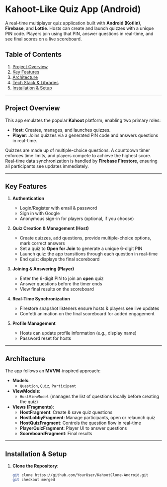 # Kahoot-Like Quiz App (Android)

A real-time multiplayer quiz application built with **Android (Kotlin)**, **Firebase**, and **Lottie**. Hosts can create and launch quizzes with a unique PIN code. Players join using that PIN, answer questions in real-time, and see final scores on a live scoreboard.

## Table of Contents

1. [Project Overview](#project-overview)
2. [Key Features](#key-features)
3. [Architecture](#architecture)
4. [Tech Stack & Libraries](#tech-stack--libraries)
5. [Installation & Setup](#installation--setup)

---

## Project Overview

This app emulates the popular **Kahoot** platform, enabling two primary roles:
- **Host**: Creates, manages, and launches quizzes.
- **Player**: Joins quizzes via a generated PIN code and answers questions in real-time.

Quizzes are made up of multiple-choice questions. A countdown timer enforces time limits, and players compete to achieve the highest score. Real-time data synchronization is handled by **Firebase Firestore**, ensuring all participants see updates immediately.

---

## Key Features

1. **Authentication**  
   - Login/Register with email & password  
   - Sign in with Google
   - Anonymous sign-in for players (optional, if you choose)

2. **Quiz Creation & Management (Host)**  
   - Create quizzes, add questions, provide multiple-choice options, mark correct answers  
   - Set a quiz to **Open for Join** to generate a unique 6-digit PIN  
   - Launch quiz: the app transitions through each question in real-time  
   - End quiz: displays the final scoreboard

3. **Joining & Answering (Player)**  
   - Enter the 6-digit PIN to join an **open** quiz  
   - Answer questions before the timer ends  
   - View final results on the scoreboard

4. **Real-Time Synchronization**  
   - Firestore snapshot listeners ensure hosts & players see live updates  
   - Confetti animation on the final scoreboard for added engagement

5. **Profile Management**  
   - Hosts can update profile information (e.g., display name)  
   - Password reset for hosts

---

## Architecture

The app follows an **MVVM**-inspired approach:

- **Models**:  
  - `Question`, `Quiz`, `Participant`  
- **ViewModels**:  
  - `HostViewModel` (manages the list of questions locally before creating the quiz)
- **Views (Fragments)**:  
  - **HostFragment**: Create & save quiz questions  
  - **HostLobbyFragment**: Manage participants, open or relaunch quiz  
  - **HostQuizFragment**: Controls the question flow in real-time  
  - **PlayerQuizFragment**: Player UI to answer questions  
  - **ScoreboardFragment**: Final results

---

## Installation & Setup

1. **Clone the Repository**:
   ```bash
   git clone https://github.com/YourUser/KahootClone-Android.git
   git checkout merged
